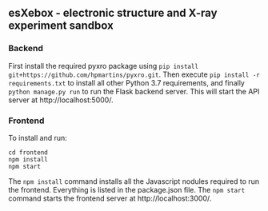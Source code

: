 ## esXebox - electronic structure and X-ray experiment sandbox

### Backend
First install the required pyxro package using ```pip install git+https://github.com/hpmartins/pyxro.git```. Then execute ```pip install -r requirements.txt``` to install all other Python 3.7 requirements, and finally ```python manage.py run``` to run the Flask backend server. This will start the API server at http://localhost:5000/.

### Frontend
To install and run:

	cd frontend
	npm install
	npm start

The ```npm install``` command installs all the Javascript nodules required to run the frontend. Everything is listed in the package.json file. The ```npm start``` command starts the frontend server at http://localhost:3000/.
